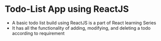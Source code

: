 # Todo-List App using ReactJS
- A basic todo list build using ReactJS is a part of React learning Series
- It has all the functionality of adding, modifying, and deleting a todo according to requirement
